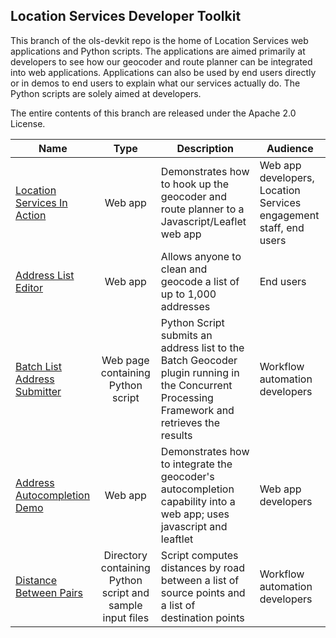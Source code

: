 ## Location Services Developer Toolkit

This branch of the ols-devkit repo is the home of Location Services web applications and Python scripts. The applications are aimed primarily at developers to see how our geocoder and route planner can be integrated into web applications. Applications can also be used by end users directly or in demos to end users to explain what our services actually do. The Python scripts are solely aimed at developers.

The entire contents of this branch are released under the Apache 2.0 License.

|Name|Type|Description|Audience
|----|:----:|----|----|
[Location Services In Action](https://ols-demo.apps.gov.bc.ca/index.html)|Web app|Demonstrates how to hook up the geocoder and route planner to a Javascript/Leaflet web app|Web app developers, Location Services engagement staff, end users|
[Address List Editor](https://bcgov.github.io/ols-devkit/ale/)|Web app|Allows anyone to clean and geocode a list of up to 1,000 addresses|End users
[Batch List Address Submitter](https://bcgov.github.io/ols-devkit/als/)|Web page containing Python script|Python Script submits an address list to the Batch Geocoder plugin running in the Concurrent Processing Framework and retrieves the results| Workflow automation developers|
[Address Autocompletion Demo](https://bcgov.github.io/ols-devkit/examples/address_autocomplete.html)|Web app|Demonstrates how to integrate the geocoder's autocompletion capability into a web app; uses javascript and leaftlet|Web app developers
[Distance Between Pairs](https://github.com/bcgov/ols-devkit/tree/gh-pages/bps)|Directory containing Python script and sample input files| Script computes distances by road between a list of source points and a list of destination points|Workflow automation developers|

